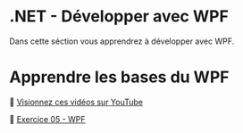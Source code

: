 # .NET - Développer avec WPF

Dans cette séction vous apprendrez à développer avec WPF.

# Apprendre les bases du WPF
🎥 [Visionnez ces vidéos sur YouTube](https://www.youtube.com/watch?v=t9ivUosw_iI&list=PLih2KERbY1HHOOJ2C6FOrVXIwg4AZ-hk1)

📝 [Exercice 05 - WPF](https://htmlpreview.github.io/?https://github.com/AzRunRCE/Formation-.NET-Core/blob/main/Ex05_WPF/Ex_WPF.html)

